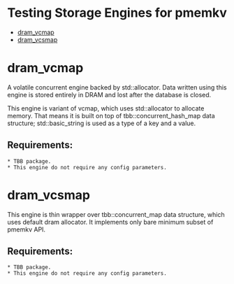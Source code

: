 # Testing Storage Engines for pmemkv

- [dram_vcmap](#dram_vcmap)
- [dram_vcsmap](dram_vcsmap)

# dram_vcmap

A volatile concurrent engine backed by std::allocator. Data written using this engine is stored entirely in DRAM and lost after the database is closed.

This engine is variant of vcmap, which uses std::allocator to allocate memory. That means it is built on top of tbb::concurrent\_hash\_map data structure; std::basic\_string is used as a type of a key and a value.

## Requirements:
	* TBB package.
	* This engine do not require any config parameters.

# dram_vcsmap

This engine is thin wrapper over tbb::concurrent_map data structure, which uses default dram allocator. It implements only bare minimum subset of pmemkv API.

## Requirements:
	* TBB package.
	* This engine do not require any config parameters.

